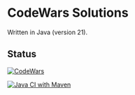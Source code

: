 # CodeWars Solutions

Written in Java (version 21).

## Status

[![CodeWars](https://www.codewars.com/users/Mishco/badges/micro)](https://www.codewars.com/users/Mishco)

[![Java CI with Maven](https://github.com/Mishco/Codewars/actions/workflows/maven.yml/badge.svg?branch=master)](https://github.com/Mishco/Codewars/actions/workflows/maven.yml)
